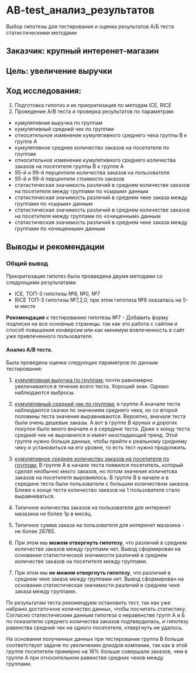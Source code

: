 # AB-test_анализ_результатов
Выбор гипотезы для тестирования и оценка результатов А/Б теста статистическими методами

## Заказчик: крупный интеренет-магазин
## Цель: увеличение выручки

## Ход исследования:
1. Подготовка гипотиз и их приоритизация по методам ICE, RICE
2. Проведение А/В теста и проверка результатов по параметрам:
  -  кумулятивная выручка по группам
  -  кумулятивный средний чек по группам
  -  относительное изменение кумулятивного среднего чека группы B к группе A
  -  кумулятивное среднее количество заказов на посетителя по группам
  -  относительное изменение кумулятивного среднего количества заказов на посетителя группы B к группе A
  -  95-й и 99-й перцентили количества заказов на пользователя
  -  95-й и 99-й перцентили стоимости заказов
  -  cтатистическая значимость различий в среднем количестве заказов на посетителя между группами по «сырым» данным
  -  статистическая значимость различий в среднем чеке заказа между группами по «сырым» данным
  -  статистическая значимость различий в среднем количестве заказов на посетителя между группами по «очищенным» данным
  -  статистическая значимость различий в среднем чеке заказа между группами по «очищенным» данным

## Выводы и рекомендации
### Общий вывод

Приоритизация гипотез была провведена двумя методами со следующими результатами: 
-  ICE, ТОП-3 гипотизы №8, №0, №7
-  RICE ТОП-3 гипотизы №7,2,0, при этом гипотиза №8 оказалась на 5-м месте

<b>Рекомендация</b> к тестированию гипотезы №7 - Добавить форму подписки на все основные страницы.	так как это работа с сайтом и способ повышения конверсии или как минимум вовлеченность в сайт уже привлеченного пользователя.


#### Анализ А/В теста.
Была проведена оценка следующих параметров по данным тестирования:

1. <u>кумулятивная выручка по группам:</u> почти равномерно увеличивается в течение всего теста. Хороший знак. Однако наблюдаются выбросы.

2. <u>кумулятивный средний чек по группам:</u> в группе А вначале теста наблюдаются скачки по значениям среднего чека, но со второй половины теста значения выравниваются. Вероятно,  вначале теста были очень дешевые заказы.
А вот в группе В круных и дорогих покупок было много вначале и в середине теста. Даже к концу теста средний чек не выровнился и имеет низспадающий тренд. Этой группе нужно больше данных, чтобы прийти к реальному среднему чеку и установиться на его уровне, то есть тест нужно продолжить.

3. <u>кумулятивное среднее количество заказов на посетителя по группам:</u> В группе А в начале теста появился посетитель, который сделал необычно много заказов, но потом значения количетсва заказов на посетилетя выровнялось.
В группе В в начале и в середине теста были пользователи с большим количеством заказов. Ближе к конце теста количество заказов на 1 пользователя стало выравниваться.

4. Типичное количества заказов на пользователя для интеренет мазазина не более 1р в месяц.
5. Типичное сумма заказа на пользователя для интеренет мазазина - не более 26785.

6. При этом мы **можем отвергнуть гипотезу**, что различий в среднем количестве заказов между группами нет. Вывод сформирован на основании cтатистической значимости различий в среднем количестве заказов на посетителя между группами.
7. При этом мы **не можем отвергнуть гипотезу**, что различий в среднем  чеке заказа между группами нет. Вывод сформирован на основании статистическая значимости различий в среднем чеке заказа между группами.

По результатам теста рекомендуем остановить тест, так как уже набрано достаточное количество данных, чтобы посчитать статистику.
Согласно статистическим данным гипотеза о неравенстве групп А и Б по показателю среднего количества заказов подтвердилась, и гипотезу равенства средний чек на одного посетителя, отвергнуть не удалось.

На основании полученных данных при тестировании группа В больше соответствует задаче по увеличению доходов компании, так как в этой группе посетители примерно на 16% больше совершали заказов, чем в группе А при относительном равенстве средних чеков между группами.
 
